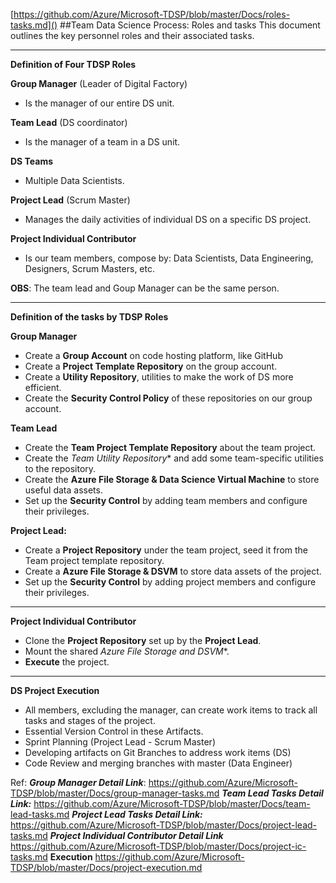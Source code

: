 [https://github.com/Azure/Microsoft-TDSP/blob/master/Docs/roles-tasks.md]()
##Team Data Science Process: Roles and tasks
This document outlines the key personnel roles and their associated tasks.

------------
**Definition of Four TDSP Roles**

**Group Manager** (Leader of Digital Factory) 
- Is the manager of our entire DS unit. 

**Team Lead** (DS coordinator)
- Is the manager of a team in a DS unit.

**DS Teams** 
- Multiple Data Scientists.

**Project Lead** (Scrum Master)
- Manages the daily activities of individual DS on a specific DS project. 

**Project Individual Contributor**
- Is our team members, compose by: Data Scientists, Data Engineering, Designers, Scrum Masters, etc.

**OBS**: The team lead and Goup Manager can be the same person.

-----------------------
**Definition of the tasks by TDSP Roles**

**Group Manager** 
- Create a **Group Account** on code hosting platform, like GitHub
- Create a **Project Template Repository** on the group account.
- Create a **Utility Repository**, utilities to make the work of DS more efficient.
- Create the **Security Control Policy** of these repositories on our group account.

**Team Lead**
- Create the **Team Project Template Repository** about the team project.
- Create the *Team Utility Repository** and add some team-specific utilities to the repository.
- Create the **Azure File Storage & Data Science Virtual Machine** to store useful data assets.
- Set up the **Security Control** by adding team members and configure their privileges.

**Project Lead:**
- Create a **Project Repository** under the team project, seed it from the Team project template repository.
- Create a **Azure File Storage & DSVM** to store data assets of the project.
- Set up the **Security Control** by adding project members and configure their privileges.
---------------
**Project Individual Contributor**
- Clone the **Project Repository** set up by the **Project Lead**.
- Mount the shared *Azure File Storage and DSVM**.
- **Execute** the project.
---------------------------

**DS Project Execution**
- All members, excluding the manager, can create work items to track all tasks and stages of the project.
- Essential Version Control in these Artifacts.
- Sprint Planning (Project Lead - Scrum Master)
- Developing artifacts on Git Branches to address work items (DS)
- Code Review and merging branches with master (Data Engineer)


Ref:
***Group Manager Detail Link***:
https://github.com/Azure/Microsoft-TDSP/blob/master/Docs/group-manager-tasks.md
***Team Lead Tasks Detail Link:***
https://github.com/Azure/Microsoft-TDSP/blob/master/Docs/team-lead-tasks.md
***Project Lead Tasks Detail Link:***
https://github.com/Azure/Microsoft-TDSP/blob/master/Docs/project-lead-tasks.md
***Project Individual Contributor Detail Link***
https://github.com/Azure/Microsoft-TDSP/blob/master/Docs/project-ic-tasks.md
**Execution**
https://github.com/Azure/Microsoft-TDSP/blob/master/Docs/project-execution.md